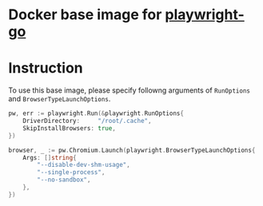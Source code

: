 # Docker base image for [playwright-go](https://github.com/playwright-community/playwright-go)

# Instruction

To use this base image, please specify followng arguments of `RunOptions` and `BrowserTypeLaunchOptions`.

```go
pw, err := playwright.Run(&playwright.RunOptions{
	DriverDirectory:     "/root/.cache",
	SkipInstallBrowsers: true,
})

browser, _ := pw.Chromium.Launch(playwright.BrowserTypeLaunchOptions{
	Args: []string{
		"--disable-dev-shm-usage",
		"--single-process",
		"--no-sandbox",
	},
})
```
